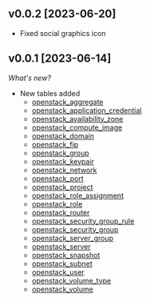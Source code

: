 ## v0.0.2 [2023-06-20]

- Fixed social graphics icon

## v0.0.1 [2023-06-14]

_What's new?_

- New tables added
  - [openstack_aggregate](https://hub.steampipe.io/plugins/ernw/openstack/tables/openstack_aggregate)
  - [openstack_application_credential](https://hub.steampipe.io/plugins/ernw/openstack/tables/openstack_application_credential)
  - [openstack_availability_zone](https://hub.steampipe.io/plugins/ernw/openstack/tables/openstack_availability_zone)
  - [openstack_compute_image](https://hub.steampipe.io/plugins/ernw/openstack/tables/openstack_compute_image)
  - [openstack_domain](https://hub.steampipe.io/plugins/ernw/openstack/tables/openstack_domain)
  - [openstack_fip](https://hub.steampipe.io/plugins/ernw/openstack/tables/openstack_fip)
  - [openstack_group](https://hub.steampipe.io/plugins/ernw/openstack/tables/openstack_group)
  - [openstack_keypair](https://hub.steampipe.io/plugins/ernw/openstack/tables/openstack_keypair)
  - [openstack_network](https://hub.steampipe.io/plugins/ernw/openstack/tables/openstack_network)
  - [openstack_port](https://hub.steampipe.io/plugins/ernw/openstack/tables/openstack_port)
  - [openstack_project](https://hub.steampipe.io/plugins/ernw/openstack/tables/openstack_project)
  - [openstack_role_assignment](https://hub.steampipe.io/plugins/ernw/openstack/tables/openstack_role_assignment)
  - [openstack_role](https://hub.steampipe.io/plugins/ernw/openstack/tables/openstack_role)
  - [openstack_router](https://hub.steampipe.io/plugins/ernw/openstack/tables/openstack_router)
  - [openstack_security_group_rule](https://hub.steampipe.io/plugins/ernw/openstack/tables/openstack_security_group_rule)
  - [openstack_security_group](https://hub.steampipe.io/plugins/ernw/openstack/tables/openstack_security_group)
  - [openstack_server_group](https://hub.steampipe.io/plugins/ernw/openstack/tables/openstack_server_group)
  - [openstack_server](https://hub.steampipe.io/plugins/ernw/openstack/tables/openstack_server)
  - [openstack_snapshot](https://hub.steampipe.io/plugins/ernw/openstack/tables/openstack_snapshot)
  - [openstack_subnet](https://hub.steampipe.io/plugins/ernw/openstack/tables/openstack_subnet)
  - [openstack_user](https://hub.steampipe.io/plugins/ernw/openstack/tables/openstack_user)
  - [openstack_volume_type](https://hub.steampipe.io/plugins/ernw/openstack/tables/openstack_volume_type)
  - [openstack_volume](https://hub.steampipe.io/plugins/ernw/openstack/tables/openstack_volume)

